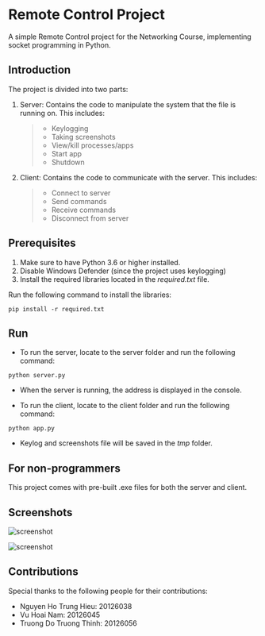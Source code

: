 # Remote Control Project

A simple Remote Control project for the Networking Course, implementing socket programming in Python.

## Introduction

The project is divided into two parts:

1. Server: Contains the code to manipulate the system that the file is running on. This includes:

   > - Keylogging
   > - Taking screenshots
   > - View/kill processes/apps
   > - Start app
   > - Shutdown

2. Client: Contains the code to communicate with the server. This includes:

   > - Connect to server
   > - Send commands
   > - Receive commands
   > - Disconnect from server

## Prerequisites

1. Make sure to have Python 3.6 or higher installed.
2. Disable Windows Defender (since the project uses keylogging)
3. Install the required libraries located in the _required.txt_ file.

Run the following command to install the libraries:

```
pip install -r required.txt
```

## Run

- To run the server, locate to the server folder and run the following command:

```
python server.py
```

- When the server is running, the address is displayed in the console.

- To run the client, locate to the client folder and run the following command:

```
python app.py
```

- Keylog and screenshots file will be saved in the _tmp_ folder.

## For non-programmers

This project comes with pre-built .exe files for both the server and client.

## Screenshots

![screenshot](https://ik.imagekit.io/ifzn1ow2v/rc_screenshot_QWoPmTs0e.jpg?ik-sdk-version=javascript-1.4.3&updatedAt=1657960718590)

![screenshot](https://ik.imagekit.io/ifzn1ow2v/rc_server_screenshot_JegqL-NoF.jpg?ik-sdk-version=javascript-1.4.3&updatedAt=1657960950444)

## Contributions

Special thanks to the following people for their contributions:

- Nguyen Ho Trung Hieu: 20126038
- Vu Hoai Nam: 20126045
- Truong Do Truong Thinh: 20126056
